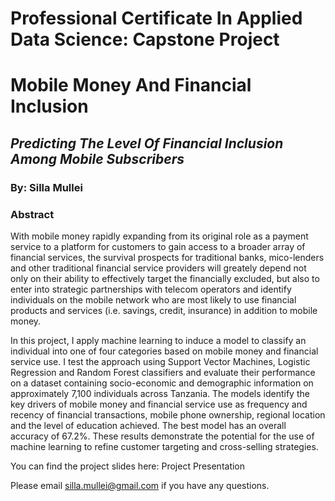 # Professional Certificate In Applied Data Science: Capstone Project

# Mobile Money And Financial Inclusion

## *Predicting The Level Of Financial Inclusion Among Mobile Subscribers*

### By: Silla Mullei

### Abstract

With mobile money rapidly expanding from its original role as a payment service to a platform for customers to gain access to a broader array of financial services, the survival prospects for traditional banks, mico-lenders and other traditional financial service providers will greately depend not only on their ability to effectively target the financially excluded, but also to enter into strategic partnerships with telecom operators and identify individuals on the mobile network who are most likely to use financial products and services (i.e. savings, credit, insurance) in addition to mobile money. 

In this project, I apply machine learning to induce a model to classify an individual into one of four categories based on mobile money and financial service use. I test the approach using Support Vector Machines, Logistic Regression and Random Forest classifiers and evaluate their performance on a dataset containing socio-economic and demographic information on approximately 7,100 individuals across Tanzania. The models identify the key drivers of mobile money and financial service use as frequency and recency of financial transactions, mobile phone ownership, regional location and the level of education achieved. The best model has an overall accuracy of 67.2%. These results demonstrate the potential for the use of machine learning to refine customer targeting and cross-selling strategies.

You can find the project slides here: Project Presentation

Please email silla.mullei@gmail.com if you have any questions.
